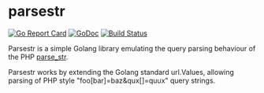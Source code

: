 # parsestr

[![Go Report Card](https://goreportcard.com/badge/github.com/donatj/parsestr)](https://goreportcard.com/report/github.com/donatj/parsestr)
[![GoDoc](https://godoc.org/github.com/donatj/parsestr?status.svg)](https://godoc.org/github.com/donatj/parsestr)
[![Build Status](https://travis-ci.org/donatj/parsestr.svg?branch=master)](https://travis-ci.org/donatj/parsestr)

Parsestr is a simple Golang library emulating the query parsing behaviour of the PHP [parse_str](http://php.net/manual/en/function.parse-str.php).

Parsestr works by extending the Golang standard url.Values, allowing parsing of PHP style "foo[bar]=baz&qux[]=quux" query strings.
